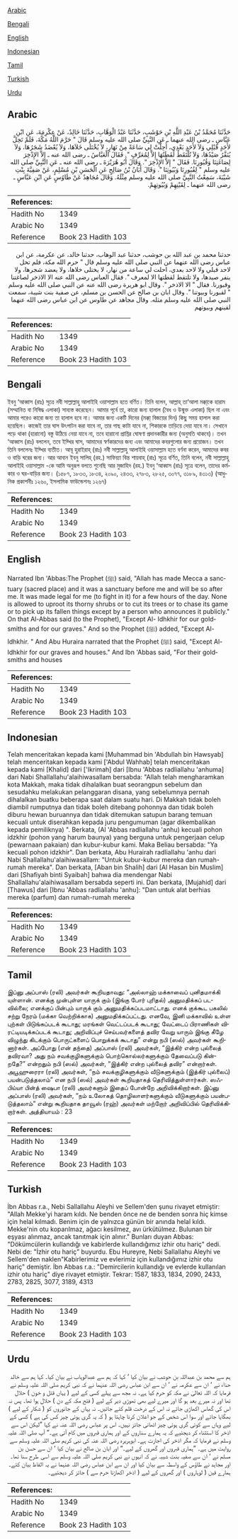 [Arabic](#arabic)

[Bengali](#bengali)

[English](#english)

[Indonesian](#indonesian)

[Tamil](#tamil)

[Turkish](#turkish)

[Urdu](#urdu)

## Arabic


<div dir="rtl" lang="ar" style={{fontSize:'larger',backgroundColor:'#f8f9fa',padding:20}}>
حَدَّثَنَا مُحَمَّدُ بْنُ عَبْدِ اللَّهِ بْنِ حَوْشَبٍ، حَدَّثَنَا عَبْدُ الْوَهَّابِ، حَدَّثَنَا خَالِدٌ، عَنْ عِكْرِمَةَ، عَنِ ابْنِ عَبَّاسٍ ـ رضى الله عنهما ـ عَنِ النَّبِيِّ صلى الله عليه وسلم قَالَ ‏"‏ حَرَّمَ اللَّهُ مَكَّةَ، فَلَمْ تَحِلَّ لأَحَدٍ قَبْلِي وَلاَ لأَحَدٍ بَعْدِي، أُحِلَّتْ لِي سَاعَةً مِنْ نَهَارٍ، لاَ يُخْتَلَى خَلاَهَا، وَلاَ يُعْضَدُ شَجَرُهَا، وَلاَ يُنَفَّرُ صَيْدُهَا، وَلاَ تُلْتَقَطُ لُقَطَتُهَا إِلاَّ لِمُعَرِّفٍ ‏"‏‏.‏ فَقَالَ الْعَبَّاسُ ـ رضى الله عنه ـ إِلاَّ الإِذْخِرَ لِصَاغَتِنَا وَقُبُورِنَا‏.‏ فَقَالَ ‏"‏ إِلاَّ الإِذْخِرَ ‏"‏‏.‏ وَقَالَ أَبُو هُرَيْرَةَ ـ رضى الله عنه ـ عَنِ النَّبِيِّ صلى الله عليه وسلم ‏"‏ لِقُبُورِنَا وَبُيُوتِنَا ‏"‏‏.‏ وَقَالَ أَبَانُ بْنُ صَالِحٍ عَنِ الْحَسَنِ بْنِ مُسْلِمٍ، عَنْ صَفِيَّةَ بِنْتِ شَيْبَةَ، سَمِعْتُ النَّبِيَّ صلى الله عليه وسلم مِثْلَهُ‏.‏ وَقَالَ مُجَاهِدٌ عَنْ طَاوُسٍ عَنِ ابْنِ عَبَّاسٍ ـ رضى الله عنهما ـ لِقَيْنِهِمْ وَبُيُوتِهِمْ‏.‏
</div>
<div style={{backgroundColor:'#f8f9fa',padding:20, marginBottom: 10}}><table> <thead> <tr> <th>References:</th> <th></th> </tr> </thead> <tbody><tr><td>Hadith No</td><td>1349</td></tr><tr><td>Arabic No</td><td>1349</td></tr><tr><td>Reference</td><td>Book 23 Hadith 103</td></tr></tbody></table></div>


<div dir="rtl" lang="ar" style={{fontSize:'larger',backgroundColor:'#f8f9fa',padding:20}}>
حدثنا محمد بن عبد الله بن حوشب، حدثنا عبد الوهاب، حدثنا خالد، عن عكرمة، عن ابن عباس رضى الله عنهما عن النبي صلى الله عليه وسلم قال " حرم الله مكة، فلم تحل لاحد قبلي ولا لاحد بعدي، احلت لي ساعة من نهار، لا يختلى خلاها، ولا يعضد شجرها، ولا ينفر صيدها، ولا تلتقط لقطتها الا لمعرف ". فقال العباس رضى الله عنه الا الاذخر لصاغتنا وقبورنا. فقال " الا الاذخر ". وقال ابو هريرة رضى الله عنه عن النبي صلى الله عليه وسلم " لقبورنا وبيوتنا ". وقال ابان بن صالح عن الحسن بن مسلم، عن صفية بنت شيبة، سمعت النبي صلى الله عليه وسلم مثله. وقال مجاهد عن طاوس عن ابن عباس رضى الله عنهما لقينهم وبيوتهم
</div>
<div style={{backgroundColor:'#f8f9fa',padding:20, marginBottom: 10}}><table> <thead> <tr> <th>References:</th> <th></th> </tr> </thead> <tbody><tr><td>Hadith No</td><td>1349</td></tr><tr><td>Arabic No</td><td>1349</td></tr><tr><td>Reference</td><td>Book 23 Hadith 103</td></tr></tbody></table></div>

## Bengali


<div dir="ltr" lang="bn" style={{fontSize:'larger',backgroundColor:'#f8f9fa',padding:20}}>
ইবনু ‘আব্বাস (রাঃ) সূত্রে নবী সাল্লাল্লাহু আলাইহি ওয়াসাল্লাম হতে বর্ণিত। তিনি বলেন, আল্লাহ্ তা‘আলা মক্কা্কে হারাম (সম্মানিত বা নিষিদ্ধ এলাকা) সাব্যস্ত করেছেন। আমার পূর্বে তা, কারো জন্য হালাল (বৈধ ও উন্মুক্ত এলাকা) ছিল না এবং আমার পরেও কারো জন্য তা হালাল হবে না। আমার জন্য একটি দিনের (মক্কা্ বিজয়ের দিন) কিছু সময় হালাল করা হয়েছিল। কাজেই তার ঘাস উৎপাটন করা যাবে না, তার গাছ কাটা যাবে না, শিকারকে তাড়িয়ে দেয়া যাবে না। সেখানে পড়ে থাকা (হারানো) বস্তু উঠিয়ে নেয়া যাবে না, তবে হারানো প্রাপ্তির ঘোষণা প্রদানকারীর জন্য (অনুমতি থাকবে)। তখন ‘আব্বাস (রাঃ) বললেন, তবে ইয্খির ঘাস, আমাদের স্বর্ণকারদের জন্য এবং আমাদের কবরগুলোর জন্য প্রয়োজন। তখন তিনি বললেনঃ ইয্খির ব্যতীত। আবূ হুরাইরাহ্ (রাঃ) নবী সাল্লাল্লাহু আলাইহি ওয়াসাল্লাম হতে বর্ণনা করেন, আমাদের কবর ও বাড়ি ঘরের জন্য। আর আবান ইবনু সালিহ্ (রহ.) সাফিয়্যা বিন্ত শায়বাহ্ (রাঃ) সূত্রে বর্ণিত, তিনি বলেন, নবী সাল্লাল্লাহু আলাইহি ওয়াসাল্লাম -কে আমি অনুরূপ বলতে শুনেছি আর মুজাহিদ (রহ.) ইবনু ‘আব্বাস (রাঃ) সূত্রে বলেন, তাদের কর্মকার ও ঘর-বাড়ির জন্য। (১৫৮৭, ১৮৩৩, ১৮৩৪, ২০৯০, ২৪৩৩, ২৭৮৩, ২৮২৫, ৩০৭৭, ৩১৮৯, ৪৩১৩) (আধুনিক প্রকাশনীঃ ১২৬০, ইসলামিক ফাউন্ডেশনঃ ১২৬৭)
</div>
<div style={{backgroundColor:'#f8f9fa',padding:20, marginBottom: 10}}><table> <thead> <tr> <th>References:</th> <th></th> </tr> </thead> <tbody><tr><td>Hadith No</td><td>1349</td></tr><tr><td>Arabic No</td><td>1349</td></tr><tr><td>Reference</td><td>Book 23 Hadith 103</td></tr></tbody></table></div>

## English


<div dir="ltr" lang="en" style={{fontSize:'larger',backgroundColor:'#f8f9fa',padding:20}}>
Narrated Ibn 'Abbas:The Prophet (ﷺ) said, "Allah has made Mecca a sanctuary (sacred place) and it was a sanctuary before me and will be so after me. It was made legal for me (to fight in it) for a few hours of the day. None is allowed to uproot its thorny shrubs or to cut its trees or to chase its game or to pick up its fallen things except by a person who announces it publicly." On that Al-Abbas said (to the Prophet), "Except Al- Idhkhir for our goldsmiths and for our graves." And so the Prophet (ﷺ) added, "Except Al-Idhkhir. " And Abu Huraira narrated that the Prophet (ﷺ) said, "Except Al-Idhkhir for our graves and houses." And Ibn 'Abbas said, "For their goldsmiths and houses
</div>
<div style={{backgroundColor:'#f8f9fa',padding:20, marginBottom: 10}}><table> <thead> <tr> <th>References:</th> <th></th> </tr> </thead> <tbody><tr><td>Hadith No</td><td>1349</td></tr><tr><td>Arabic No</td><td>1349</td></tr><tr><td>Reference</td><td>Book 23 Hadith 103</td></tr></tbody></table></div>

## Indonesian


<div dir="ltr" lang="id" style={{fontSize:'larger',backgroundColor:'#f8f9fa',padding:20}}>
Telah menceritakan kepada kami [Muhammad bin 'Abdullah bin Hawsyab] telah menceritakan kepada kami ['Abdul Wahhab] telah menceritakan kepada kami [Khalid] dari ['Ikrimah] dari [Ibnu 'Abbas radliallahu 'anhuma] dari Nabi Shallallahu'alaihiwasallam bersabda: "Allah telah mengharamkan kota Makkah, maka tidak dihalalkan buat seorangpun sebelum dan sesudahku melakukan pelanggaran disana, yang sebelumnya pernah dihalalkan buatku beberapa saat dalam suatu hari. Di Makkah tidak boleh diambil rumputnya dan tidak boleh ditebang pohonnya dan tidak boleh diburu hewan buruannya dan tidak ditemukan satupun barang temuan kecuali untuk diserahkan kepada juru pengumuman (agar dikembalikan kepada pemiliknya) ". Berkata, (Al 'Abbas radliallahu 'anhu) kecuali pohon idzkhir (pohon yang harum baunya) yang berguna untuk pengerjaan celup (pewarnaan pakaian) dan kubur-kubur kami. Maka Beliau bersabda: "Ya kecuali pohon idzkhir". Dan berkata, Abu Hurairah radliallahu 'anhu dari Nabi Shallallahu'alaihiwasallam: "Untuk kubur-kubur mereka dan rumah-rumah mereka". Dan berkata, [Aban bin Shalih] dari [Al Hasan bin Muslim] dari [Shafiyah binti Syaibah] bahwa dia mendengar Nabi Shallallahu'alaihiwasallam bersabda seperti ini. Dan berkata, [Mujahid] dari [Thawus] dari [Ibnu 'Abbas radliallahu 'anhu]: "Dan untuk alat berhias mereka (parfum) dan rumah-rumah mereka
</div>
<div style={{backgroundColor:'#f8f9fa',padding:20, marginBottom: 10}}><table> <thead> <tr> <th>References:</th> <th></th> </tr> </thead> <tbody><tr><td>Hadith No</td><td>1349</td></tr><tr><td>Arabic No</td><td>1349</td></tr><tr><td>Reference</td><td>Book 23 Hadith 103</td></tr></tbody></table></div>

## Tamil


<div dir="ltr" lang="ta" style={{fontSize:'larger',backgroundColor:'#f8f9fa',padding:20}}>
இப்னு அப்பாஸ் (ரலி) அவர்கள் கூறியதாவது: “அல்லாஹ் மக்காவைப் புனிதமாக்கி யுள்ளான். எனக்கு முன்புள்ள யாருக் கும் (இங்கு போர் புரிதல்) அனுமதிக்கப் படவில்லை; எனக்குப் பின்பும் யாருக் கும் அனுமதிக்கப்படமாட்டாது. எனக் குக்கூட பகலில் சற்று நேரம் (மக்கா வெற்றிக்காக) அனுமதிக்கப்பட்டது. எனவே, இனி மக்காவில் உள்ள புற்கள் பிடுங்கப்படக் கூடாது; மரங்கள் வெட்டப்படக் கூடாது; வேட்டைப் பிராணிகள் விரட்டியடிக்கப்படக் கூடாது; அறிவிப்புச் செய்பவர்களைத் தவிர வேறு யாரும் இங்கு கீழே விழுந்து கிடக்கும் பொருட்களைப் பொறுக்கக் கூடாது” என்று நபி (ஸல்) அவர்கள் கூறினார்கள். அப்போது (என் தந்தை) அப்பாஸ் (ரலி) அவர்கள், “இத்கிர் என்ற புல்லைத் தவிரவா? அது நம் சவக்குழிகளுக்கும் பொற்கொல்லர்களுக்கும் தேவைப்படு கின்றதே?” என்றதும் நபி (ஸல்) அவர்கள், “இத்கிர் என்ற புல்லைத் தவிர” என்றார்கள். அபூஹுரைரா (ரலி) அவர்கள், “நம் சவக்குழிகளுக்கும் வீடுகளுக்கும் (இத்கிர் புல்லைப்) பயன்படுத்தலாம்” என நபி (ஸல்) அவர்கள் கூறியதாகத் தெரிவித்துள்ளார்கள். ஸஃபிய்யா பின்த் ஷைபா (ரலி) அவர்களும் இதைப் போன்றே அறிவிக்கிறார்கள். இப்னு அப்பாஸ் (ரலி) அவர்கள், “நம் உலோகத் தொழிலாளர்களுக்கும் வீடுகளுக்கும் பயன்படுத்தலாம்” என்று கூறியதாக தாவூஸ் (ரஹ்) அவர்கள் மற்றோர் அறிவிப்பில் தெரிவிக்கிறார்கள். அத்தியாயம் : 23
</div>
<div style={{backgroundColor:'#f8f9fa',padding:20, marginBottom: 10}}><table> <thead> <tr> <th>References:</th> <th></th> </tr> </thead> <tbody><tr><td>Hadith No</td><td>1349</td></tr><tr><td>Arabic No</td><td>1349</td></tr><tr><td>Reference</td><td>Book 23 Hadith 103</td></tr></tbody></table></div>

## Turkish


<div dir="ltr" lang="tr" style={{fontSize:'larger',backgroundColor:'#f8f9fa',padding:20}}>
İbn Abbas r.a., Nebi Sallallahu Aleyhi ve Sellem'den şunu rivayet etmiştir: "Allah Mekke'yi haram kıldı. Ne benden önce ne de benden sonra hiç kimse için helal kılmadı. Benim için de yalnızca günün bir anında helal kıldı. Mekke'nin otu koparılmaz, ağacı kesilmez, avı ürkütülmez. Bulunan bir eşyası alınmaz, ancak tanıtmak için alınır." Bunları duyan Abbas: "Dökümcülerin kullandığı ve kabirlerde kullandığımız izhir otu hariç" dedi. Nebi de: "İzhir otu hariç" buyurdu. Ebu Hureyre, Nebi Sallallahu Aleyhi ve Sellem'den naklen"Kabirlerimiz ve evlerimiz için kullandığımız izhir otu hariç" demiştir. İbn Abbas r.a.: "Demircilerin kullandığı ve evlerde kullanılan izhir otu hariç" diye rivayet etmiştir. Tekrar: 1587, 1833, 1834, 2090, 2433, 2783, 2825, 3077, 3189, 4313
</div>
<div style={{backgroundColor:'#f8f9fa',padding:20, marginBottom: 10}}><table> <thead> <tr> <th>References:</th> <th></th> </tr> </thead> <tbody><tr><td>Hadith No</td><td>1349</td></tr><tr><td>Arabic No</td><td>1349</td></tr><tr><td>Reference</td><td>Book 23 Hadith 103</td></tr></tbody></table></div>

## Urdu


<div dir="rtl" lang="ur" style={{fontSize:'larger',backgroundColor:'#f8f9fa',padding:20}}>
ہم سے محمد بن عبداللہ بن حوشب نے بیان کیا ‘ کہا کہ ہم سے عبدالوہاب نے بیان کیا۔ کہا ہم سے خالد حذاء نے ‘ ان سے عکرمہ نے ‘ ان سے ابن عباس رضی اللہ عنہما نے کہ نبی کریم صلی اللہ علیہ وسلم نے فرمایا کہ اللہ تعالیٰ نے مکہ کو حرم کیا ہے۔ نہ مجھ سے پہلے کسی کے لیے ( یہاں قتل و خون ) حلال تھا اور نہ میرے بعد ہو گا اور میرے لیے بھی تھوڑی دیر کے لیے ( فتح مکہ کے دن ) حلال ہوا تھا۔ پس نہ اس کی گھاس اکھاڑی جائے نہ اس کے درخت قلم کئے جائیں۔ نہ یہاں کے جانوروں کو ( شکار کے لیے ) بھگایا جائے اور سوا اس شخص کے جو اعلان کرنا چاہتا ہو ( کہ یہ گری ہوئی چیز کس کی ہے ) کسی کے لیے وہاں سے کوئی گری ہوئی چیز اٹھانی جائز نہیں۔ اس پر عباس رضی اللہ عنہ نے کہا ”لیکن اس سے اذخر کا استثناء کر دیجئیے کہ یہ ہمارے سناروں کے اور ہماری قبروں میں کام آتی ہے۔“ آپ صلی اللہ علیہ وسلم نے فرمایا کہ مگر اذخر کی اجازت ہے۔ ابوہریرہ رضی اللہ عنہ کی نبی کریم صلی اللہ علیہ وسلم سے روایت میں ہے۔ ”ہماری قبروں اور گھروں کے لیے۔“ اور ابان بن صالح نے بیان کیا ‘ ان سے حسن بن مسلم نے ‘ ان سے صفیہ بنت شیبہ نے کہ انہوں نے نبی کریم صلی اللہ علیہ وسلم سے اسی طرح سنا تھا۔ اور مجاہد نے طاؤس کے واسطہ سے بیان کیا اور ان سے ابن عباس رضی اللہ عنہما نے یہ الفاظ بیان کئے۔ ہمارے قین ( لوہاروں ) اور گھروں کے لیے ( اذخر اکھاڑنا حرم سے ) جائز کر دیجئیے۔
</div>
<div style={{backgroundColor:'#f8f9fa',padding:20, marginBottom: 10}}><table> <thead> <tr> <th>References:</th> <th></th> </tr> </thead> <tbody><tr><td>Hadith No</td><td>1349</td></tr><tr><td>Arabic No</td><td>1349</td></tr><tr><td>Reference</td><td>Book 23 Hadith 103</td></tr></tbody></table></div>
